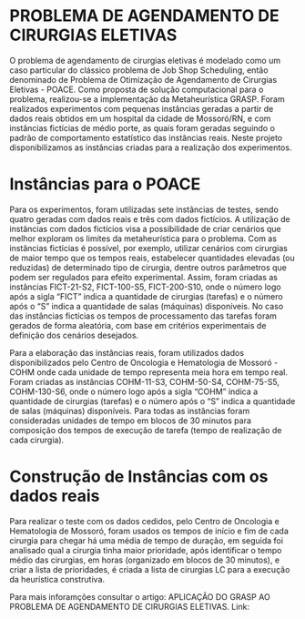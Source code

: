 # PROBLEMA DE AGENDAMENTO DE CIRURGIAS ELETIVAS 
O problema de agendamento de cirurgias eletivas é modelado como um caso particular do clássico problema de Job Shop Scheduling, então denominado de Problema de Otimização de Agendamento de Cirurgias Eletivas - POACE. Como proposta de solução computacional para o problema, realizou-se a implementação da Metaheurística GRASP. Foram realizados experimentos com pequenas instâncias geradas a partir de dados reais obtidos em um hospital da cidade de Mossoró/RN, e com instâncias fictícias de médio porte, as quais foram geradas seguindo o padrão de comportamento estatístico das instâncias reais. Neste projeto disponibilizamos as instâncias criadas para a realização dos experimentos. 

# Instâncias para o POACE 
Para os experimentos, foram utilizadas sete instâncias de testes, sendo quatro geradas com dados reais e três com dados fictícios. A utilização de instâncias com dados fictícios visa a possibilidade de criar cenários que melhor exploram os limites da metaheurística para o problema. Com as instâncias fictícias é possível, por exemplo, utilizar cenários com cirurgias de maior tempo que os tempos reais, estabelecer quantidades elevadas (ou reduzidas) de determinado tipo de cirurgia, dentre outros parâmetros que podem ser regulados para efeito experimental. Assim, foram criadas as instâncias FICT-21-S2, FICT-100-S5, FICT-200-S10, onde o número logo após a sigla “FICT” indica a quantidade de cirurgias (tarefas) e o número após o “S” indica a quantidade de salas (máquinas) disponíveis. No caso das instâncias fictícias os tempos de processamento das tarefas foram gerados de forma aleatória, com base em critérios experimentais de definição dos cenários desejados.

Para a elaboração das instâncias reais,  foram utilizados dados disponibilizados pelo Centro de Oncologia e Hematologia de Mossoró - COHM onde cada unidade de tempo representa meia hora em tempo real.  Foram criadas as instâncias  COHM-11-S3, COHM-50-S4, COHM-75-S5, COHM-130-S6, onde o número logo após a sigla “COHM” indica a quantidade de cirurgias (tarefas) e o número após o “S” indica a quantidade de salas (máquinas) disponíveis.
Para todas as instâncias foram consideradas unidades de tempo em blocos de 30 minutos para composição dos tempos de execução de tarefa (tempo de realização de cada cirurgia).

# Construção de Instâncias com os dados reais  

Para realizar o teste com os dados cedidos, pelo Centro de Oncologia e Hematologia de Mossoró, foram usados os tempos de início e fim de cada cirurgia para chegar há uma média de tempo de duração, em seguida foi analisado qual a cirurgia tinha maior prioridade, após identificar o tempo médio das cirurgias, em horas (organizado em blocos de 30 minutos), e criar a lista de  prioridades, é criada a lista de cirurgias LC para a execução da heurística construtiva. 


Para mais inforamções consultar o artigo: APLICAÇÃO DO GRASP AO PROBLEMA DE AGENDAMENTO DE CIRURGIAS ELETIVAS.
Link: 





